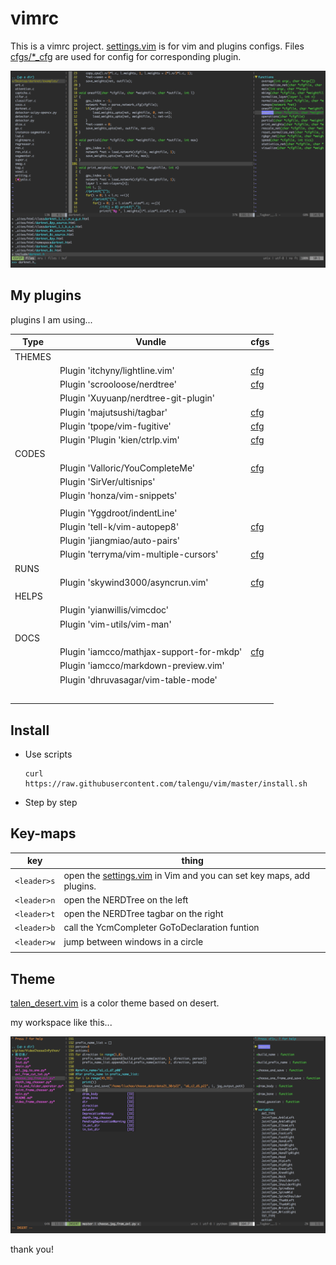 # vimrc
This is a vimrc project.  [settings.vim](settings.vim) is for vim and plugins configs. Files  [cfgs/*_cfg](cfgs) are used for config for corresponding plugin.



![screen_ctrp](README.img/screen_ctrp.png)



## My plugins

plugins I am using...

| Type   | Vundle                                   | cfgs                                     |
| ------ | ---------------------------------------- | ---------------------------------------- |
| THEMES |                                          |                                          |
|        | Plugin 'itchyny/lightline.vim'           | [cfg](cfgs/lightline_cfg.vim)            |
|        | Plugin 'scrooloose/nerdtree'             | [cfg](cfgs/nerdtree_cfg.vim)             |
|        | Plugin 'Xuyuanp/nerdtree-git-plugin'     |                                          |
|        | Plugin 'majutsushi/tagbar'               | [cfg](cfgs/tagbar_cfg.vim)               |
|        | Plugin 'tpope/vim-fugitive'              | [cfg](cfgs/fugitive_cfg.vim)             |
|        | Plugin 'Plugin 'kien/ctrlp.vim'          | [cfg](cfgs/ctrlp_cfg.vim)                |
| CODES  |                                          |                                          |
|        | Plugin 'Valloric/YouCompleteMe'          | [cfg](cfgs/ycm_cfg.vim)                  |
|        | Plugin 'SirVer/ultisnips'                |                                          |
|        | Plugin 'honza/vim-snippets'              |                                          |
|        |                                          |                                          |
|        | Plugin 'Yggdroot/indentLine'             |                                          |
|        | Plugin 'tell-k/vim-autopep8'             | [cfg](cfgs/autopep8_cfg.vim)             |
|        | Plugin 'jiangmiao/auto-pairs'            |                                          |
|        | Plugin 'terryma/vim-multiple-cursors'    | [cfg](cfgs/vim-multiple-cursors_cfg.vim) |
| RUNS   |                                          |                                          |
|        | Plugin 'skywind3000/asyncrun.vim'        | [cfg](cfgs/asyncrun_cfg.vim)             |
| HELPS  |                                          |                                          |
|        | Plugin 'yianwillis/vimcdoc'              |                                          |
|        | Plugin 'vim-utils/vim-man'               |                                          |
| DOCS   |                                          |                                          |
|        | Plugin 'iamcco/mathjax-support-for-mkdp' | [cfg](cfgs/markdown_cfg.vim)             |
|        | Plugin 'iamcco/markdown-preview.vim'     |                                          |
|        | Plugin 'dhruvasagar/vim-table-mode'      |                                          |
|        |                                          |                                          |
|        |                                          |                                          |
|        |                                          |                                          |
|        |                                          |                                          |
|        |                                          |                                          |



## Install 

- Use scripts

  ```
  curl https://raw.githubusercontent.com/talengu/vim/master/install.sh
  ```


- Step by step

## Key-maps

| key         | thing                                                        |
| ----------- | ------------------------------------------------------------ |
| `<leader>s` | open the [settings.vim](settings.vim) in Vim and you can set key maps, add plugins. |
| `<leader>n` | open the NERDTree on the left                                |
| `<leader>t` | open the NERDTree tagbar on the right                        |
| `<leader>b` | call the YcmCompleter GoToDeclaration funtion                |
| `<leader>w` | jump between windows in a circle                             |
|             |                                                              |



## Theme
[talen_desert.vim](colors/talen_desert.vim) is a color theme based on desert.

my workspace like this...

![screen_theme](README.img/screen_theme.png)



thank you!

[1]: https://github.com/wklken/k-vim	"k-vim ycm tagbar 安装的参考"
[2]: https://github.com/amix/vimrc	"stars most in github"
[3]: https://github.com/humiaozuzu/dot-vimrc	"pictures good"
[4]: https://github.com/chxuan/vimplus  "vimplus"

